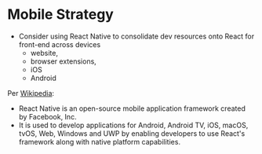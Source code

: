 # Mobile Strategy

* Consider using React Native to consolidate dev resources onto React for front-end across devices 
  * website, 
  * browser extensions, 
  * iOS 
  * Android

Per [Wikipedia](https://en.wikipedia.org/wiki/React_Native):
* React Native is an open-source mobile application framework created by Facebook, Inc.
* It is used to develop applications for Android, Android TV, iOS, macOS, tvOS, Web, Windows and UWP by enabling developers to use React's 
framework along with native platform capabilities.
